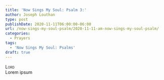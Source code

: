 ```yaml
---
title: 'Now Sings My Soul: Psalm 3:'
author: Joseph Louthan
type: post
publishDate: 2020-11-11T06:00:00-06:00
url: /now-sings-my-soul-psalm/2020-11-11-am-now-sings-my-soul-psalm/
categories:
  - Prayers
tags:
  - 'Now Sings My Soul: Psalms'
draft: true
---
```


</pre>
<div style="font-variant: small-caps;">Lord</div>
Lorem ipsum
</pre>
